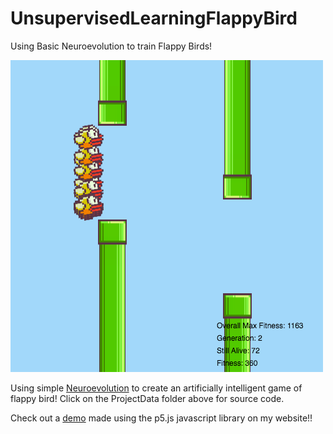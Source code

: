 # UnsupervisedLearningFlappyBird
Using Basic Neuroevolution to train Flappy Birds!

![alt tag](https://github.com/vasan10591/UnsupervisedLearningFlappyBird/blob/master/img/flappy.png?raw=true)

Using simple [Neuroevolution](https://en.wikipedia.org/wiki/Neuroevolution) to create an artificially intelligent game of flappy bird! Click on the ProjectData folder above for source code.

Check out a [demo](https://vasan10591.github.io/BitesizeAI/WebsiteDat/FlappyBird/index.html) made using the p5.js javascript library on my website!!
